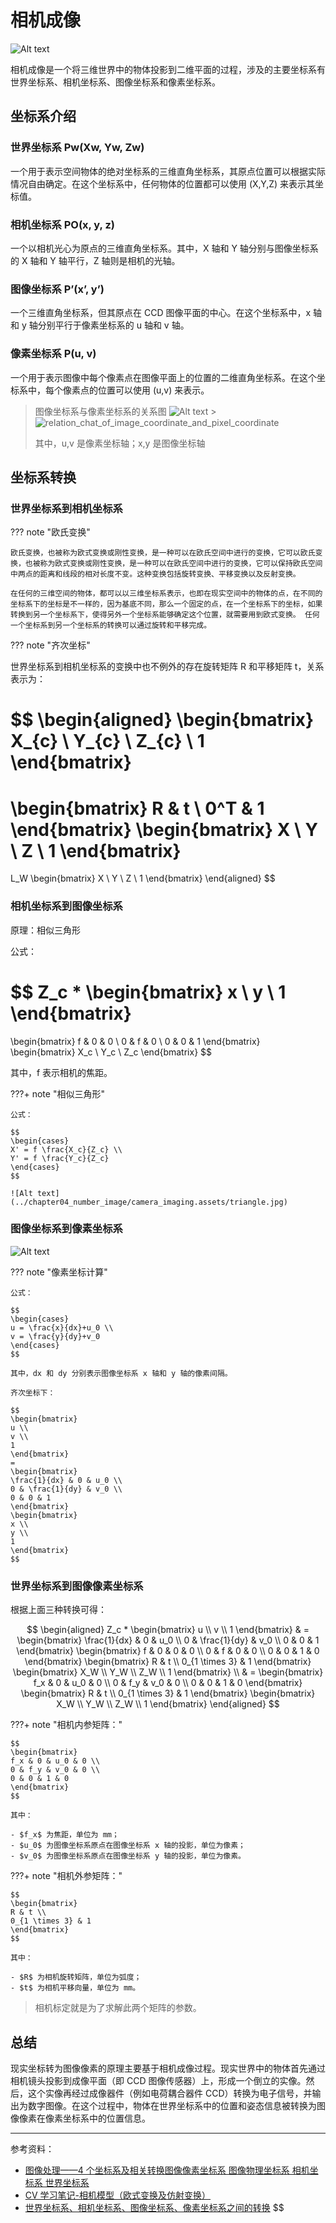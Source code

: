 # 相机成像

![Alt text](../chapter04_number_image/camera_imaging.assets/camera.jpg)

相机成像是一个将三维世界中的物体投影到二维平面的过程，涉及的主要坐标系有世界坐标系、相机坐标系、图像坐标系和像素坐标系。

## 坐标系介绍

### 世界坐标系 Pw(Xw, Yw, Zw)

一个用于表示空间物体的绝对坐标系的三维直角坐标系，其原点位置可以根据实际情况自由确定。在这个坐标系中，任何物体的位置都可以使用 (X,Y,Z) 来表示其坐标值。

### 相机坐标系 PO(x, y, z)

一个以相机光心为原点的三维直角坐标系。其中，X 轴和 Y 轴分别与图像坐标系的 X 轴和 Y 轴平行，Z 轴则是相机的光轴。

### 图像坐标系 P’(x’, y’)

一个三维直角坐标系，但其原点在 CCD 图像平面的中心。在这个坐标系中，x 轴和 y 轴分别平行于像素坐标系的 u 轴和 v 轴。

### 像素坐标系 P(u, v)

一个用于表示图像中每个像素点在图像平面上的位置的二维直角坐标系。在这个坐标系中，每个像素点的位置可以使用 (u,v) 来表示。

> 图像坐标系与像素坐标系的关系图
> ![Alt text](image_and_pixel.png) > ![relation_chat_of_image_coordinate_and_pixel_coordinate](../chapter04_number_image/camera_imaging.assets/image_and_pixel.jpg)
>
> 其中，u,v 是像素坐标轴；x,y 是图像坐标轴

## 坐标系转换

### 世界坐标系到相机坐标系

??? note "欧氏变换"

    欧氏变换，也被称为欧式变换或刚性变换，是一种可以在欧氏空间中进行的变换，它可以欧氏变换，也被称为欧式变换或刚性变换，是一种可以在欧氏空间中进行的变换，它可以保持欧氏空间中两点的距离和线段的相对长度不变。这种变换包括旋转变换、平移变换以及反射变换。

    在任何的三维空间的物体，都可以以三维坐标系表示，也即在现实空间中的物体的点，在不同的坐标系下的坐标是不一样的，因为基底不同，那么一个固定的点，在一个坐标系下的坐标，如果转换到另一个坐标系下，使得另外一个坐标系能够确定这个位置，就需要用到欧式变换。 任何一个坐标系到另一个坐标系的转换可以通过旋转和平移完成。

??? note "齐次坐标"

世界坐标系到相机坐标系的变换中也不例外的存在旋转矩阵 R 和平移矩阵 t，关系表示为：

$$
\begin{aligned}
\begin{bmatrix}
X_{c} \\
Y_{c} \\
Z_{c} \\
1
\end{bmatrix}
=
\begin{bmatrix}
R & t \\
0^T & 1
\end{bmatrix}
\begin{bmatrix}
X \\
Y \\
Z \\
1
\end{bmatrix}
=
L_W
\begin{bmatrix}
X \\
Y \\
Z \\
1
\end{bmatrix}
\end{aligned}
$$

### 相机坐标系到图像坐标系

原理：相似三角形

公式：

$$
Z_c *
\begin{bmatrix}
x \\
y \\
1
\end{bmatrix}
=
\begin{bmatrix}
f & 0 & 0 \\
0 & f & 0 \\
0 & 0 & 1
\end{bmatrix}
\begin{bmatrix}
X_c \\
Y_c \\
Z_c
\end{bmatrix}
$$

其中，f 表示相机的焦距。

???+ note "相似三角形"

    公式：

    $$
    \begin{cases}
    X' = f \frac{X_c}{Z_c} \\
    Y' = f \frac{Y_c}{Z_c}
    \end{cases}
    $$

    ![Alt text](../chapter04_number_image/camera_imaging.assets/triangle.jpg)

### 图像坐标系到像素坐标系

![Alt text](../chapter04_number_image/camera_imaging.assets/image_and_pixel.jpg)

??? note "像素坐标计算"

    公式：

    $$
    \begin{cases}
    u = \frac{x}{dx}+u_0 \\
    v = \frac{y}{dy}+v_0
    \end{cases}
    $$

    其中，dx 和 dy 分别表示图像坐标系 x 轴和 y 轴的像素间隔。

    齐次坐标下：

    $$
    \begin{bmatrix}
    u \\
    v \\
    1
    \end{bmatrix}
    =
    \begin{bmatrix}
    \frac{1}{dx} & 0 & u_0 \\
    0 & \frac{1}{dy} & v_0 \\
    0 & 0 & 1
    \end{bmatrix}
    \begin{bmatrix}
    x \\
    y \\
    1
    \end{bmatrix}
    $$

### 世界坐标系到图像像素坐标系

根据上面三种转换可得：

$$
\begin{aligned}
Z_c *
\begin{bmatrix}
u \\
v \\
1
\end{bmatrix}
& =
\begin{bmatrix}
\frac{1}{dx} & 0 & u_0 \\
0 & \frac{1}{dy} & v_0 \\
0 & 0 & 1
\end{bmatrix}
\begin{bmatrix}
f & 0 & 0 & 0 \\
0 & f & 0 & 0 \\
0 & 0 & 1 & 0
\end{bmatrix}
\begin{bmatrix}
R & t \\
0_{1 \times 3} & 1
\end{bmatrix}
\begin{bmatrix}
X_W \\
Y_W \\
Z_W \\
1
\end{bmatrix} \\
& =
\begin{bmatrix}
f_x & 0 & u_0 & 0 \\
0 & f_y & v_0 & 0 \\
0 & 0 & 1 & 0
\end{bmatrix}
\begin{bmatrix}
R & t \\
0_{1 \times 3} & 1
\end{bmatrix}
\begin{bmatrix}
X_W \\
Y_W \\
Z_W \\
1
\end{bmatrix}
\end{aligned}
$$

???+ note "相机内参矩阵："

    $$
    \begin{bmatrix}
    f_x & 0 & u_0 & 0 \\
    0 & f_y & v_0 & 0 \\
    0 & 0 & 1 & 0
    \end{bmatrix}
    $$

    其中：

    - $f_x$ 为焦距，单位为 mm；
    - $u_0$ 为图像坐标系原点在图像坐标系 x 轴的投影，单位为像素；
    - $v_0$ 为图像坐标系原点在图像坐标系 y 轴的投影，单位为像素。

???+ note "相机外参矩阵："

    $$
    \begin{bmatrix}
    R & t \\
    0_{1 \times 3} & 1
    \end{bmatrix}
    $$

    其中：

    - $R$ 为相机旋转矩阵，单位为弧度；
    - $t$ 为相机平移向量，单位为 mm。

> 相机标定就是为了求解此两个矩阵的参数。

## 总结

现实坐标转为图像像素的原理主要基于相机成像过程。现实世界中的物体首先通过相机镜头投影到成像平面（即 CCD 图像传感器）上，形成一个倒立的实像。然后，这个实像再经过成像器件（例如电荷耦合器件 CCD）转换为电子信号，并输出为数字图像。在这个过程中，物体在世界坐标系中的位置和姿态信息被转换为图像像素在像素坐标系中的位置信息。

---

参考资料：

- [图像处理——4 个坐标系及相关转换图像像素坐标系 图像物理坐标系 相机坐标系 世界坐标系](https://blog.csdn.net/MengYa_Dream/article/details/120233806)
- [CV 学习笔记-相机模型（欧式变换及仿射变换）](https://blog.csdn.net/qq_38853759/article/details/121354238)
- [世界坐标系、相机坐标系、图像坐标系、像素坐标系之间的转换](https://blog.csdn.net/lyhbkz/article/details/82254069)
  $$
